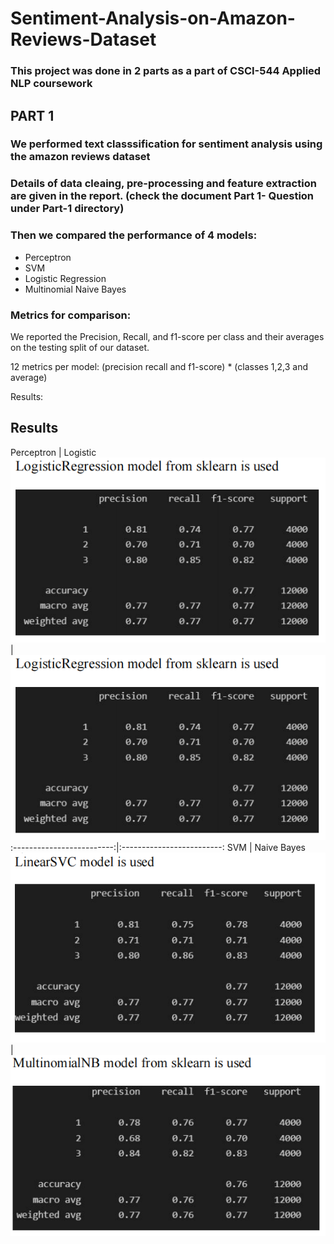# Sentiment-Analysis-on-Amazon-Reviews-Dataset

### This project was done in 2 parts as a part of CSCI-544 Applied NLP coursework

## PART 1

### We performed text classsification for sentiment analysis using the amazon reviews dataset

### Details of data cleaing, pre-processing and feature extraction are given in the report. (check the document Part 1- Question under Part-1 directory)

### Then we compared the performance of 4 models:
 - Perceptron
 - SVM
 - Logistic Regression
 - Multinomial Naive Bayes

### Metrics for comparison:
We reported the Precision, Recall, and f1-score per class and their averages on the testing split of our dataset.

12 metrics per model:
(precision recall and f1-score)  *  (classes 1,2,3 and average) 


Results:





## Results

   Perceptron                    |         Logistic
![](./output/part1-logistic.png)  |  ![](./output/part1-logistic.png) 
:-------------------------:|:-------------------------:
SVM            |                                 Naive Bayes   
![](./output/part1-svm.png)  |  ![](./output/part1-multiNB.png)





 
